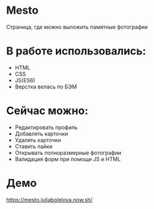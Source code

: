 # Mesto
Cтраница, где можно выложить памятные фотографии

# В работе использовались:
- HTML
- CSS
- JS(ES6)
- Верстка велась по БЭМ

# Сейчас можно:
- Редактировать профиль
- Добавлять карточки
- Удалять карточки
- Ставить лайки
- Открывать полноразмерные фотографии
- Валидация форм при помощи JS и HTML

# Демо 
https://mesto.juliabolelova.now.sh/
